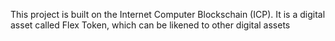 This project is built on the Internet Computer Blockschain (ICP). It is a digital asset called Flex Token, which can be likened to other digital assets
